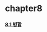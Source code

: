 # chapter8

### [8.1 병합](https://github.com/2022-oss/z.chapter8/blob/260be02ee2294ed3551219cb46bf1f74328bc7cf/content/8.1%20%EB%B3%91%ED%95%A9.md)
